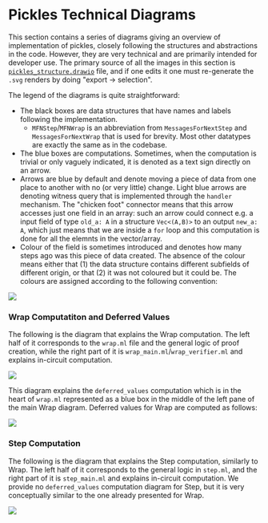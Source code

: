 # Pickles Technical Diagrams

This section contains a series of diagrams giving an overview of implementation of pickles, closely following the structures and abstractions in the code. However, they are very technical and are primarily intended for developer use. The primary source of all the images in this section is [`pickles_structure.drawio`](./pickles_structure.drawio) file, and if one edits it one must re-generate the `.svg` renders by doing "export -> selection".

The legend of the diagrams is quite straightforward:
- The black boxes are data structures that have names and labels following the implementation.
  - `MFNStep`/`MFNWrap` is an abbreviation from `MessagesForNextStep` and `MessagesForNextWrap` that is used for brevity. Most other datatypes are exactly the same as in the codebase.
- The blue boxes are computations. Sometimes, when the computation is trivial or only vaguely indicated, it is denoted as a text sign directly on an arrow.
- Arrows are blue by default and denote moving a piece of data from one place to another with no (or very little) change. Light blue arrows are denoting witness query that is implemented through the `handler` mechanism. The "chicken foot" connector means that this arrow accesses just one field in an array: such an arrow could connect e.g. a input field of type `old_a: A` in a structure `Vec<(A,B)>` to an output `new_a: A`, which just means that we are inside a `for` loop and this computation is done for all the elemnts in the vector/array.
- Colour of the field is sometimes introduced and denotes how many steps ago was this piece of data created. The absence of the colour means either that (1) the data structure contains different subfields of different origin, or that (2) it was not coloured but it could be. The colours are assigned according to the following convention:

![](./pickles_structure_legend_1.svg)


### Wrap Computatiton and Deferred Values

The following is the diagram that explains the Wrap computation. The left half of it corresponds to the `wrap.ml` file and the general logic of proof creation, while the right part of it is `wrap_main.ml`/`wrap_verifier.ml` and explains in-circuit computation.

[ ![](pickles_structure_wrap.svg) ](./pickles_structure_wrap.svg)

This diagram explains the `deferred_values` computation which is in the heart of `wrap.ml` represented as a blue box in the middle of the left pane of the main Wrap diagram. Deferred values for Wrap are computed as follows:

[ ![](pickles_structure_wrap_deferred_values.svg) ](./pickles_structure_wrap_deferred_values.svg)

### Step Computation

The following is the diagram that explains the Step computation, similarly to Wrap. The left half of it corresponds to the general logic in `step.ml`, and the right part of it is `step_main.ml` and explains in-circuit computation. We provide no `deferred_values` computation diagram for Step, but it is very conceptually similar to the one already presented for Wrap.

[ ![](pickles_structure_step.svg) ](./pickles_structure_step.svg)

